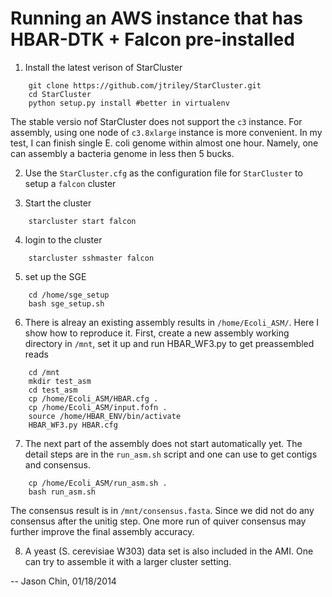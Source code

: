 Running an AWS instance that has HBAR-DTK + Falcon pre-installed
================================================================

1. Install the latest verison of StarCluster
```
    git clone https://github.com/jtriley/StarCluster.git
    cd StarCluster
    python setup.py install #better in virtualenv
```
The stable versio nof StarCluster does not support the `c3` instance.  For
assembly, using one node of `c3.8xlarge` instance is more convenient. In my
test, I can finish single E. coli genome within almost one hour. Namely, one can
assembly a bacteria genome in less then 5 bucks.

2. Use the `StarCluster.cfg` as the configuration file for `StarCluster` to
setup a `falcon` cluster

3. Start the cluster 
```
    starcluster start falcon
```

4. login to the cluster
```
    starcluster sshmaster falcon
```

5. set up the SGE
```
    cd /home/sge_setup
    bash sge_setup.sh
```

6. There is alreay an existing assembly results in `/home/Ecoli_ASM/`. Here I
show how to reproduce it. First, create a new assembly working directory in
`/mnt`, set it up and run HBAR_WF3.py to get preassembled reads
```
    cd /mnt
    mkdir test_asm
    cd test_asm
    cp /home/Ecoli_ASM/HBAR.cfg .
    cp /home/Ecoli_ASM/input.fofn .
    source /home/HBAR_ENV/bin/activate
    HBAR_WF3.py HBAR.cfg
```

7. The next part of the assembly does not start automatically yet. The detail
steps are in the `run_asm.sh` script and one can use to get contigs and
consensus. 
```
    cp /home/Ecoli_ASM/run_asm.sh .
    bash run_asm.sh
```
The consensus result is in `/mnt/consensus.fasta`. Since we did not do any
consensus after the unitig step. One more run of quiver consensus may further
improve the final assembly accuracy.

8. A yeast (S. cerevisiae W303) data set is also included in the AMI. One can try
to assemble it with a larger cluster setting.

--
Jason Chin, 01/18/2014

